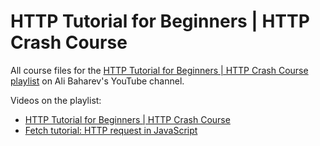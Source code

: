 
# HTTP Tutorial for Beginners | HTTP Crash Course

All course files for the 
[HTTP Tutorial for Beginners | HTTP Crash Course playlist](https://youtube.com/playlist?list=PL30E-B055MjyJVukw4he-j7xcL7Itq03N) 
on Ali Baharev's YouTube channel.

Videos on the playlist:

 - [HTTP Tutorial for Beginners | HTTP Crash Course](https://youtu.be/oBHIvfZAmvQ)
 - [Fetch tutorial: HTTP request in JavaScript](https://youtu.be/kdhThg3gDKQ)

